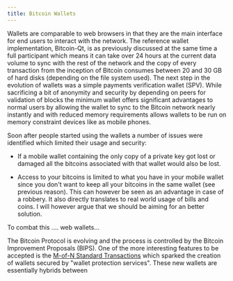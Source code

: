 ```yaml
---
title: Bitcoin Wallets
---
```


Wallets are comparable to web browsers in that they are the main interface for end users to interact with the network. The reference wallet implementation, Bitcoin-Qt, is as previously discussed at the same time a full participant which means it can take over 24 hours at the current data volume to sync with the rest of the network and the copy of every transaction from the inception of Bitcoin consumes between 20 and 30 GB of hard disks (depending on the file system used). The next step in the evolution of wallets was a simple payments verification wallet (SPV). While sacrificing a bit of anonymity and security by depending on peers for validation of blocks the minimum wallet offers significant advantages to normal users by allowing the wallet to sync to the Bitcoin network nearly instantly and with reduced memory requirements allows wallets to be run on memory constraint devices like as mobile phones.

Soon after people started using the wallets a number of issues were identified which limited their usage and security:

- If a mobile wallet containing the only copy of a private key got lost or damaged all the bitcoins associated with that wallet would also be lost.

- Access to your bitcoins is limited to what you have in your mobile wallet since you don't want to keep all your bitcoins in the same wallet (see previous reason). This can however be seen as an advantage in case of a robbery. It also directly translates to real world usage of bills and coins. I will however argue that we should be aiming for an better solution.

To combat this .... web wallets...

The Bitcoin Protocol is evolving and the process is controlled by the Bitcoin Improvement Proposals (BIPS). One of the more interesting features to be accepted is the [M-of-N Standard Transactions](https://github.com/bitcoin/bips/blob/master/bip-0011.mediawiki) which sparked the creation of wallets secured by "wallet protection services". These new wallets are essentially hybrids between

